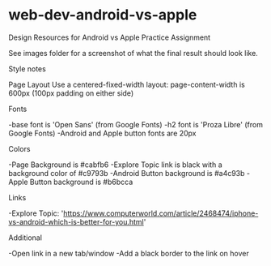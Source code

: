 # web-dev-android-vs-apple

Design Resources for Android vs Apple Practice Assignment

See images folder for a screenshot of what the final result should look like.

Style notes

Page Layout
Use a centered-fixed-width layout: page-content-width is 600px (100px padding on either side)

Fonts

-base font is 'Open Sans' (from Google Fonts)
-h2 font is 'Proza Libre' (from Google Fonts)
-Android and Apple button fonts are 20px

Colors

-Page Background is #cabfb6
-Explore Topic link is black with a background color of #c9793b
-Android Button background is #a4c93b
-Apple Button background is #b6bcca

Links

-Explore Topic: 'https://www.computerworld.com/article/2468474/iphone-vs-android-which-is-better-for-you.html'

Additional

-Open link in a new tab/window
-Add a black border to the link on hover
